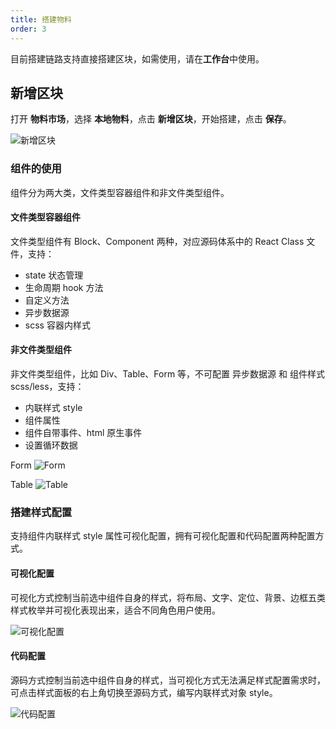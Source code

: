 ```yaml
---
title: 搭建物料
order: 3
---
```


目前搭建链路支持直接搭建区块，如需使用，请在**工作台**中使用。

## 新增区块

打开 **物料市场**，选择 **本地物料**，点击 **新增区块**，开始搭建，点击 **保存**。

![新增区块](https://img.alicdn.com/tfs/TB11WtwteT2gK0jSZFvXXXnFXXa-640-400.gif)

### 组件的使用

组件分为两大类，文件类型容器组件和非文件类型组件。

#### 文件类型容器组件

文件类型组件有 Block、Component 两种，对应源码体系中的 React Class 文件，支持：

- state 状态管理
- 生命周期 hook 方法
- 自定义方法
- 异步数据源
- scss 容器内样式

#### 非文件类型组件

非文件类型组件，比如 Div、Table、Form 等，不可配置 异步数据源 和 组件样式 scss/less，支持：

- 内联样式 style
- 组件属性
- 组件自带事件、html 原生事件
- 设置循环数据

Form
![Form](https://img.alicdn.com/tfs/TB12y4zthz1gK0jSZSgXXavwpXa-2412-1282.jpg)

Table
![Table](https://img.alicdn.com/tfs/TB1mjNDtbY1gK0jSZTEXXXDQVXa-2418-1278.jpg)

### 搭建样式配置

支持组件内联样式 style 属性可视化配置，拥有可视化配置和代码配置两种配置方式。

#### 可视化配置

可视化方式控制当前选中组件自身的样式，将布局、文字、定位、背景、边框五类样式枚举并可视化表现出来，适合不同角色用户使用。

![可视化配置](https://img.alicdn.com/tfs/TB1eN8ytXY7gK0jSZKzXXaikpXa-594-1378.png)

#### 代码配置

源码方式控制当前选中组件自身的样式，当可视化方式无法满足样式配置需求时，可点击样式面板的右上角切换至源码方式，编写内联样式对象 style。

![代码配置](https://img.alicdn.com/tfs/TB14NXCti_1gK0jSZFqXXcpaXXa-1500-1817.png)


